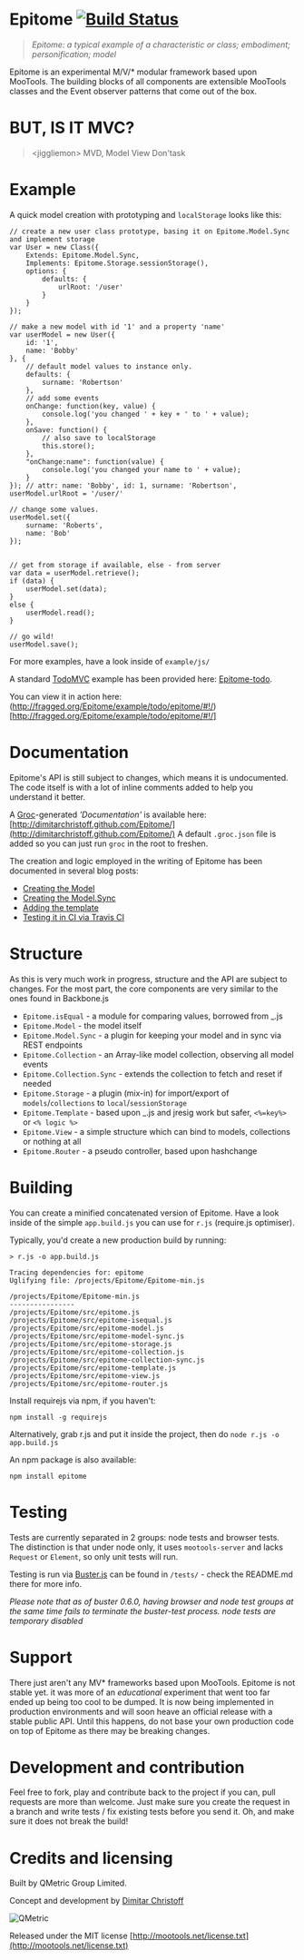 Epitome [![Build Status](https://secure.travis-ci.org/DimitarChristoff/Epitome.png?branch=master)](http://travis-ci.org/DimitarChristoff/Epitome)
=======

> _Epitome: a typical example of a characteristic or class; embodiment; personification; model_

Epitome is an experimental M/V/* modular framework based upon MooTools. The building blocks of all components are extensible MooTools classes
and the Event observer patterns that come out of the box.


BUT, IS IT MVC?
===============

> &lt;jiggliemon> MVD, Model View Don'task

Example
=======

A quick model creation with prototyping and `localStorage` looks like this:

    // create a new user class prototype, basing it on Epitome.Model.Sync and implement storage
    var User = new Class({
        Extends: Epitome.Model.Sync,
        Implements: Epitome.Storage.sessionStorage(),
        options: {
            defaults: {
                urlRoot: '/user'
            }
        }
    });

    // make a new model with id '1' and a property 'name'
    var userModel = new User({
        id: '1',
        name: 'Bobby'
    }, {
        // default model values to instance only.
        defaults: {
            surname: 'Robertson'
        },
        // add some events
        onChange: function(key, value) {
            console.log('you changed ' + key + ' to ' + value);
        },
        onSave: function() {
            // also save to localStorage
            this.store();
        },
        "onChange:name": function(value) {
            console.log('you changed your name to ' + value);
        }
    }); // attr: name: 'Bobby', id: 1, surname: 'Robertson', userModel.urlRoot = '/user/'

    // change some values.
    userModel.set({
        surname: 'Roberts',
        name: 'Bob'
    });


    // get from storage if available, else - from server
    var data = userModel.retrieve();
    if (data) {
        userModel.set(data);
    }
    else {
        userModel.read();
    }

    // go wild!
    userModel.save();

For more examples, have a look inside of `example/js/`

A standard [TodoMVC](http://todomvc.com/) example has been provided here: [Epitome-todo](https://github.com/DimitarChristoff/Epitome-todo).

You can view it in action here:
(http://fragged.org/Epitome/example/todo/epitome/#!/)[http://fragged.org/Epitome/example/todo/epitome/#!/]

Documentation
=============

Epitome's API is still subject to changes, which means it is undocumented. The code itself is with a lot of inline comments added to help you understand it better.

A [Groc](http://nevir.github.com/groc/)-generated _'Documentation'_ is available here: [http://dimitarchristoff.github.com/Epitome/](http://dimitarchristoff.github.com/Epitome/)
A default `.groc.json` file is added so you can just run `groc` in the root to freshen.

The creation and logic employed in the writing of Epitome has been documented in several blog posts:

- [Creating the Model](http://tech.qmetric.co.uk/creating-your-own-mvc-like-data-model-class-in-mootools_59.html)
- [Creating the Model.Sync](http://tech.qmetric.co.uk/building-a-mootools-micro-mvc-part-2-adding-sync-to-your-model_132.html)
- [Adding the template](http://tech.qmetric.co.uk/epitome-template-a-lightweight-templating-engine-for-mootools-that-works_190.html)
- [Testing it in CI via Travis CI](http://tech.qmetric.co.uk/automating-javascript-ci-with-buster-js-and-travisci_205.html)

Structure
=========

As this is very much work in progress, structure and the API are subject to changes. For the most part,
the core components are very similar to the ones found in Backbone.js

- `Epitome.isEqual` - a module for comparing values, borrowed from _.js
- `Epitome.Model` - the model itself
- `Epitome.Model.Sync` - a plugin for keeping your model and in sync via REST endpoints
- `Epitome.Collection` - an Array-like model collection, observing all model events
- `Epitome.Collection.Sync` - extends the collection to fetch and reset if needed
- `Epitome.Storage` - a plugin (mix-in) for import/export of `models`/`collections` to `local`/`sessionStorage`
- `Epitome.Template` - based upon _.js and jresig work but safer, `<%=key%>` or `<% logic %>`
- `Epitome.View` - a simple structure which can bind to models, collections or nothing at all
- `Epitome.Router` - a pseudo controller, based upon hashchange

Building
========

You can create a minified concatenated version of Epitome. Have a look inside of the simple `app.build.js` you can use for `r.js` (require.js optimiser).

Typically, you'd create a new production build by running:

    > r.js -o app.build.js

    Tracing dependencies for: epitome
    Uglifying file: /projects/Epitome/Epitome-min.js

    /projects/Epitome/Epitome-min.js
    ----------------
    /projects/Epitome/src/epitome.js
    /projects/Epitome/src/epitome-isequal.js
    /projects/Epitome/src/epitome-model.js
    /projects/Epitome/src/epitome-model-sync.js
    /projects/Epitome/src/epitome-storage.js
    /projects/Epitome/src/epitome-collection.js
    /projects/Epitome/src/epitome-collection-sync.js
    /projects/Epitome/src/epitome-template.js
    /projects/Epitome/src/epitome-view.js
    /projects/Epitome/src/epitome-router.js

Install requirejs via npm, if you haven't:

    npm install -g requirejs

Alternatively, grab r.js and put it inside the project, then do `node r.js -o app.build.js`

An npm package is also available:

    npm install epitome


Testing
=======

Tests are currently separated in 2 groups: node tests and browser tests. The distinction is that under node only,
it uses `mootools-server` and lacks `Request` or `Element`, so only unit tests will run.

Testing is run via [Buster.js](http://busterjs.org) can be found in `/tests/` - check the README.md there for more info.

_Please note that as of buster 0.6.0, having browser and node test groups at the same time fails to terminate the buster-test process. node tests are temporary disabled_

Support
=======

There just aren't any MV* frameworks based upon MooTools. Epitome is not stable yet. it was more of an _educational_ experiment
that went too far ended up being too cool to be dumped. It is now being implemented in production environments and will soon
heave an official release with a stable public API. Until this happens, do not base your own production code on top of Epitome
as there may be breaking changes.

Development and contribution
============================

Feel free to fork, play and contribute back to the project if you can, pull requests are more than welcome. Just make sure you
create the request in a branch and write tests / fix existing tests before you send it. Oh, and make sure it does not break the build!

Credits and licensing
=====================

Built by QMetric Group Limited.

Concept and development by [Dimitar Christoff](http://twitter.com/D_mitar)

![QMetric](http://tech.qmetric.co.uk/wp-content/themes/the-bootstrap/images/qmetric-logo-on.png)

Released under the MIT license [http://mootools.net/license.txt](http://mootools.net/license.txt)